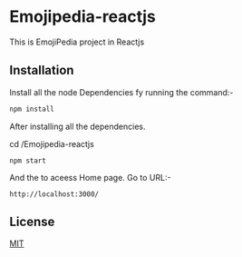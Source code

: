 # Emojipedia-reactjs
This is EmojiPedia project in Reactjs

## Installation

Install all the node Dependencies fy running the command:-

```bash
npm install
```


After installing all the dependencies. 

cd /Emojipedia-reactjs

```node
npm start

```

And the to aceess Home page. Go to URL:-

```
http://localhost:3000/
```

## License
[MIT](https://choosealicense.com/licenses/mit/)
